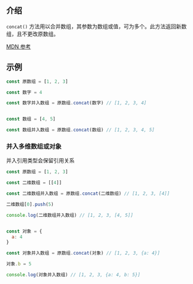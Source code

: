 ## 介绍

`concat()` 方法用以合并数组，其参数为数组或值，可为多个。此方法返回新数组，且不更改原数组。

[MDN 参考](https://developer.mozilla.org/zh-CN/docs/Web/JavaScript/Reference/Global_Objects/Array/concat)

## 示例

``` js
const 原数组 = [1, 2, 3]

const 数字 = 4

const 数字并入数组 = 原数组.concat(数字) // [1, 2, 3, 4]


const 数组 = [4, 5]

const 数组并入数组 = 原数组.concat(数组) // [1, 2, 3, 4, 5]

```

### 并入多维数组或对象

并入引用类型会保留引用关系

``` js
const 原数组 = [1, 2, 3]

const 二维数组 = [[4]]

const 二维数组并入数组 = 原数组.concat(二维数组) // [1, 2, 3, [4]]

二维数组[0].push(5)

console.log(二维数组并入数组) // [1, 2, 3, [4, 5]]


const 对象 = {
  a: 4
}

const 对象并入数组 = 原数组.concat(对象) // [1, 2, 3, {a: 4}]

对象.b = 5

console.log(对象并入数组) // [1, 2, 3, {a: 4, b: 5}]
```
